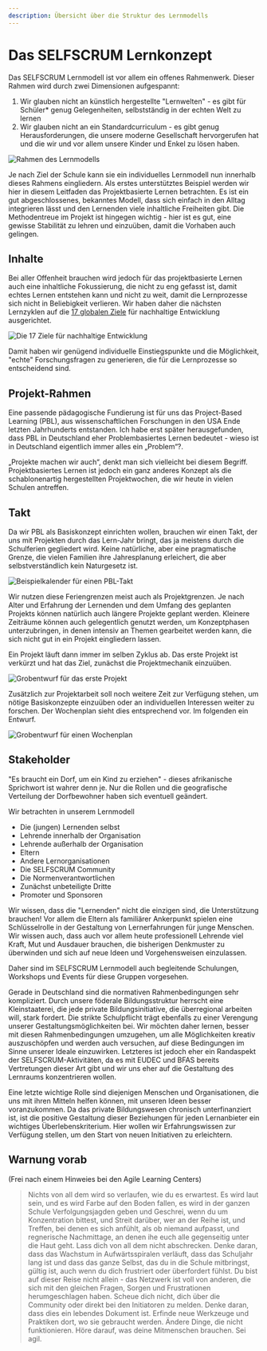 ```yaml
---
description: Übersicht über die Struktur des Lernmodells
---
```


# Das SELFSCRUM Lernkonzept

Das SELFSCRUM Lernmodell ist vor allem ein offenes Rahmenwerk. Dieser Rahmen wird durch zwei Dimensionen aufgespannt:

1. Wir glauben nicht an künstlich hergestellte "Lernwelten" - es gibt für Schüler\* genug Gelegenheiten, selbstständig in der echten Welt zu lernen
2. Wir glauben nicht an ein Standardcurriculum - es gibt genug Herausforderungen, die unsere moderne Gesellschaft hervorgerufen hat und die wir und vor allem unsere Kinder und Enkel zu lösen haben.

![Rahmen des Lernmodells](../.gitbook/assets/rahmen.png)

Je nach Ziel der Schule kann sie ein individuelles Lernmodell nun innerhalb dieses Rahmens eingliedern. Als erstes unterstütztes Beispiel werden wir hier in diesem Leitfaden das Projektbasierte Lernen betrachten. Es ist ein gut abgeschlossenes, bekanntes Modell, dass sich einfach in den Alltag integrieren lässt und den Lernenden viele inhaltliche Freiheiten gibt. Die Methodentreue im Projekt ist hingegen wichtig - hier ist es gut, eine gewisse Stabilität zu lehren und einzuüben, damit die Vorhaben auch gelingen.

## Inhalte

Bei aller Offenheit brauchen wird jedoch für das projektbasierte Lernen auch eine inhaltliche Fokussierung, die nicht zu eng gefasst ist, damit echtes Lernen entstehen kann und nicht zu weit, damit die Lernprozesse sich nicht in Beliebigkeit verlieren. Wir haben daher die nächsten Lernzyklen auf die [17 globalen Ziele](https://17ziele.de/) für nachhaltige Entwicklung ausgerichtet.

![Die 17 Ziele f&#xFC;r nachhaltige Entwicklung](../.gitbook/assets/grafik.png)

Damit haben wir genügend individuelle Einstiegspunkte und die Möglichkeit, "echte" Forschungsfragen zu generieren, die für die Lernprozesse so entscheidend sind.

## Projekt-Rahmen

Eine passende pädagogische Fundierung ist für uns das Project-Based Learning \(PBL\), aus wissenschaftlichen Forschungen in den USA Ende letzten Jahrhunderts entstanden. Ich habe erst später herausgefunden, dass PBL in Deutschland eher Problembasiertes Lernen bedeutet - wieso ist in Deutschland eigentlich immer alles ein „Problem“?.

„Projekte machen wir auch“, denkt man sich vielleicht bei diesem Begriff. Projektbasiertes Lernen ist jedoch ein ganz anderes Konzept als die schablonenartig hergestellten Projektwochen, die wir heute in vielen Schulen antreffen.

## Takt

Da wir PBL als Basiskonzept einrichten wollen, brauchen wir einen Takt, der uns mit Projekten durch das Lern-Jahr bringt, das ja meistens durch die Schulferien gegliedert wird. Keine natürliche, aber eine pragmatische Grenze, die vielen Familien ihre Jahresplanung erleichert, die aber selbstverständlich kein Naturgesetz ist.

![Beispielkalender f&#xFC;r einen PBL-Takt](../.gitbook/assets/kalender.png)

Wir nutzen diese Feriengrenzen meist auch als Projektgrenzen. Je nach Alter und Erfahrung der Lernenden und dem Umfang des geplanten Projekts können natürlich auch längere Projekte geplant werden. Kleinere Zeiträume können auch gelegentlich genutzt werden, um Konzeptphasen unterzubringen, in denen intensiv an Themen gearbeitet werden kann, die sich nicht gut in ein Projekt eingliedern lassen.

Ein Projekt läuft dann immer im selben Zyklus ab. Das erste Projekt ist verkürzt und hat das Ziel, zunächst die Projektmechanik einzuüben.

![Grobentwurf f&#xFC;r das erste Projekt](../.gitbook/assets/project_structure.png)

Zusätzlich zur Projektarbeit soll noch weitere Zeit zur Verfügung stehen, um nötige Basiskonzepte einzuüben oder an individuellen Interessen weiter zu forschen. Der Wochenplan sieht dies entsprechend vor. Im folgenden ein Entwurf.

![Grobentwurf f&#xFC;r einen Wochenplan](../.gitbook/assets/wochenplan.png)

## Stakeholder

"Es braucht ein Dorf, um ein Kind zu erziehen" - dieses afrikanische Sprichwort ist wahrer denn je. Nur die Rollen und die geografische Verteilung der Dorfbewohner haben sich eventuell geändert.

Wir betrachten in unserem Lernmodell

* Die \(jungen\) Lernenden selbst
* Lehrende innerhalb der Organisation
* Lehrende außerhalb der Organisation
* Eltern
* Andere Lernorganisationen
* Die SELFSCRUM Community
* Die Normenverantwortlichen
* Zunächst unbeteiligte Dritte
* Promoter und Sponsoren

Wir wissen, dass die "Lernenden" nicht die einzigen sind, die Unterstützung brauchen! Vor allem die Eltern als familiärer Ankerpunkt spielen eine Schlüsselrolle in der Gestaltung von Lernerfahrungen für junge Menschen. Wir wissen auch, dass auch vor allem heute professionell Lehrende viel Kraft, Mut und Ausdauer brauchen, die bisherigen Denkmuster zu überwinden und sich auf neue Ideen und Vorgehensweisen einzulassen.

Daher sind im SELFSCRUM Lernmodell auch begleitende Schulungen, Workshops und Events für diese Gruppen vorgesehen.

Gerade in Deutschland sind die normativen Rahmenbedingungen sehr kompliziert. Durch unsere föderale Bildungsstruktur herrscht eine Kleinstaaterei, die jede private Bildungsinitiative, die überregional arbeiten will, stark fordert. Die strikte Schulpflicht trägt ebenfalls zu einer Verengung unserer Gestaltungsmöglichkeiten bei. Wir möchten daher lernen, besser mit diesen Rahmenbedingungen umzugehen, um alle Möglichkeiten kreativ auszuschöpfen und werden auch versuchen, auf diese Bedingungen im Sinne unserer Ideale einzuwirken. Letzteres ist jedoch eher ein Randaspekt der SELFSCRUM-Aktivitäten, da es mit EUDEC und BFAS bereits Vertretungen dieser Art gibt und wir uns eher auf die Gestaltung des Lernraums konzentrieren wollen.

Eine letzte wichtige Rolle sind diejenigen Menschen und Organisationen, die uns mit ihren Mitteln helfen können, mit unseren Ideen besser voranzukommen. Da das private Bildungswesen chronisch unterfinanziert ist, ist die positive Gestaltung dieser Beziehungen für jeden Lernanbieter ein wichtiges Überlebenskriterium. Hier wollen wir Erfahrungswissen zur Verfügung stellen, um den Start von neuen Initiativen zu erleichtern.

## Warnung vorab

\(Frei nach einem Hinweies bei den Agile Learning Centers\)

> Nichts von all dem wird so verlaufen, wie du es erwartest. Es wird laut sein, und es wird Farbe auf den Boden fallen, es wird in der ganzen Schule Verfolgungsjagden geben und Geschrei, wenn du um Konzentration bittest, und Streit darüber, wer an der Reihe ist, und Treffen, bei denen es sich anfühlt, als ob niemand aufpasst, und regnerische Nachmittage, an denen ihe euch alle gegenseitig unter die Haut geht. Lass dich von all dem nicht abschrecken. Denke daran, dass das Wachstum in Aufwärtsspiralen verläuft, dass das Schuljahr lang ist und dass das ganze Selbst, das du in die Schule mitbringst, gültig ist, auch wenn du dich frustriert oder überfordert fühlst. Du bist auf dieser Reise nicht allein - das Netzwerk ist voll von anderen, die sich mit den gleichen Fragen, Sorgen und Frustrationen herumgeschlagen haben. Scheue dich nicht, dich über die Community oder direkt bei den Initiatoren zu melden. Denke daran, dass dies ein lebendes Dokument ist. Erfinde neue Werkzeuge und Praktiken dort, wo sie gebraucht werden. Ändere Dinge, die nicht funktionieren. Höre darauf, was deine Mitmenschen brauchen. Sei agil.

